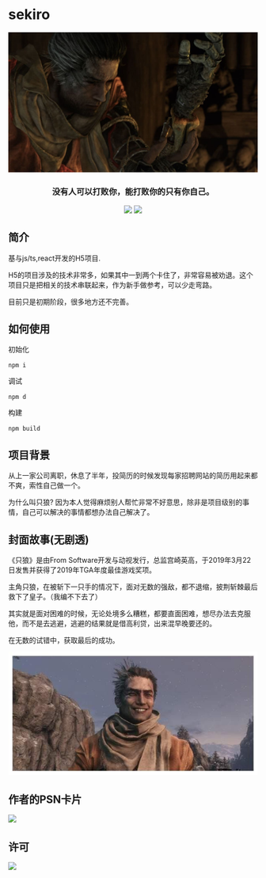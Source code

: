 # sekiro

![](cover.jpg)

<h3 align="center">
  没有人可以打败你，能打败你的只有你自己。
</h3>

<p align="center">
  <img src="https://travis-ci.org/fox3000wang/sekiro.svg?branch=beta">
  <img src="https://img.shields.io/badge/language-typescript-orange.svg">
</p>

## 简介

基与js/ts,react开发的H5项目. 

H5的项目涉及的技术非常多，如果其中一到两个卡住了，非常容易被劝退。这个项目只是把相关的技术串联起来，作为新手做参考，可以少走弯路。

目前只是初期阶段，很多地方还不完善。

## 如何使用

初始化
```
npm i
```

调试
```
npm d
```

构建
```
npm build
```

## 项目背景
从上一家公司离职，休息了半年，投简历的时候发现每家招聘网站的简历用起来都不爽，索性自己做一个。

为什么叫只狼? 因为本人觉得麻烦别人帮忙非常不好意思，除非是项目级别的事情，自己可以解决的事情都想办法自己解决了。

## 封面故事(无剧透)
《只狼》是由From Software开发与动视发行，总监宫崎英高，于2019年3月22日发售并获得了2019年TGA年度最佳游戏奖项。

主角只狼，在被斩下一只手的情况下，面对无数的强敌，都不退缩，披荆斩棘最后救下了皇子。（我编不下去了）

其实就是面对困难的时候，无论处境多么糟糕，都要直面困难，想尽办法去克服他，而不是去逃避，逃避的结果就是借高利贷，出来混早晚要还的。

在无数的试错中，获取最后的成功。

![](smile.jpg)

## 作者的PSN卡片
<img src="https://card.psnprofiles.com/2/fox_wang_163.png">

## 许可
![](https://img.shields.io/badge/licence-mit-green.svg)
